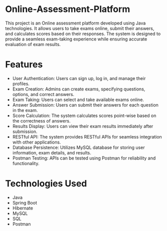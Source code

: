 # Online-Assessment-Platform
This project is an Online assessment platform developed using Java technologies. It allows users to take exams online, submit their answers, and calculates scores based on their responses. The system is designed to provide a seamless exam-taking experience while ensuring accurate evaluation of exam results.

# Features
- User Authentication: Users can sign up, log in, and manage their profiles.
- Exam Creation: Admins can create exams, specifying questions, options, and correct answers.
- Exam Taking: Users can select and take available exams online.
- Answer Submission: Users can submit their answers for each question in the exam.
- Score Calculation: The system calculates scores point-wise based on the correctness of answers.
- Results Display: Users can view their exam results immediately after submission.  
- RESTful API: The system provides RESTful APIs for seamless integration with other applications.
- Database Persistence: Utilizes MySQL database for storing user information, exam details, and results.
- Postman Testing: APIs can be tested using Postman for reliability and functionality.

# Technologies Used
- Java
- Spring Boot
- Hibernate
- MySQL
- SQL
- Postman
